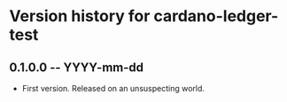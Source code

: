 # Version history for cardano-ledger-test

## 0.1.0.0 -- YYYY-mm-dd

* First version. Released on an unsuspecting world.
